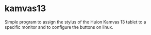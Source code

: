 # kamvas13
Simple program to assign the stylus of the Huion Kamvas 13 tablet to a specific monitor and to configure the buttons on linux.
